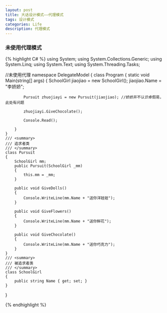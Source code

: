 ```yaml
---
layout: post
title: 大话设计模式——代理模式
tags: 设计模式
categories: Life
description: 代理模式
---
```




### 未使用代理模式

{% highlight C# %}
using System;
using System.Collections.Generic;
using System.Linq;
using System.Text;
using System.Threading.Tasks;

//未使用代理
namespace DelegateModel
{
    class Program
    {
        static void Main(string[] args)
        {
            SchoolGirl jiaojiao = new SchoolGirl();
            jiaojiao.Name = "李娇娇";

            Pursuit zhuojiayi = new Pursuit(jiaojiao); //娇娇并不认识卓假易，此处有问题

            zhuojiayi.GiveChocolate();

            Console.Read();

        }
    }
    /// <summary>
    /// 追求者类
    /// </summary>
    class Pursuit
    {
        SchoolGirl mm;
        public Pursuit(SchoolGirl _mm)
        {
            this.mm = _mm;
        }

        public void GiveDolls()
        {
            Console.WriteLine(mm.Name + "送你洋娃娃");
        }

        public void GiveFlowers()
        {
            Console.WriteLine(mm.Name + "送你鲜花");
        }

        public void GiveChocolate()
        {
            Console.WriteLine(mm.Name + "送你巧克力");
        }
    }
    /// <summary>
    /// 被追求者类
    /// </summary>
    class SchoolGirl
    {
        public string Name { get; set; }
    }
}


{% endhighlight %}





